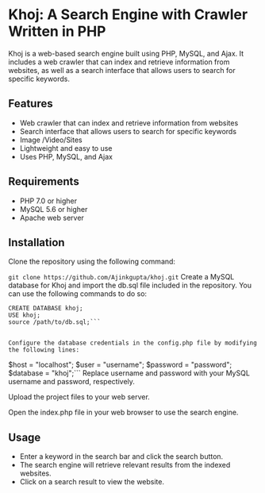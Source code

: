# Khoj: A Search Engine with Crawler Written in PHP

Khoj is a web-based search engine built using PHP, MySQL, and Ajax. It includes a web crawler that can index and retrieve information from websites, as well as a search interface that allows users to search for specific keywords.

## Features
- Web crawler that can index and retrieve information from websites
- Search interface that allows users to search for specific keywords
- Image /Video/Sites
- Lightweight and easy to use
- Uses PHP, MySQL, and Ajax
## Requirements
- PHP 7.0 or higher
- MySQL 5.6 or higher
- Apache web server 

## Installation
Clone the repository using the following command:
 
```git clone https://github.com/Ajinkgupta/khoj.git```
Create a MySQL database for Khoj and import the db.sql file included in the repository. You can use the following commands to do so:

 
```mysql -u username -p
CREATE DATABASE khoj;
USE khoj;
source /path/to/db.sql;``` 


Configure the database credentials in the config.php file by modifying the following lines:

```
$host = "localhost";
$user = "username";
$password = "password";
$database = "khoj";```
Replace username and password with your MySQL username and password, respectively.

Upload the project files to your web server.

Open the index.php file in your web browser to use the search engine.
 

## Usage
- Enter a keyword in the search bar and click the search button.
- The search engine will retrieve relevant results from the indexed websites.
- Click on a search result to view the website. 
